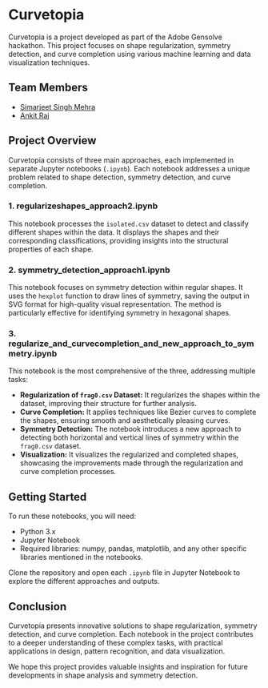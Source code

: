 # Curvetopia

Curvetopia is a project developed as part of the Adobe Gensolve hackathon. This project focuses on shape regularization, symmetry detection, and curve completion using various machine learning and data visualization techniques.

## Team Members
- [Simarjeet Singh Mehra](https://github.com/ssmehra7)
- [Ankit Raj](https://github.com/turbulent7)

## Project Overview
Curvetopia consists of three main approaches, each implemented in separate Jupyter notebooks (`.ipynb`). Each notebook addresses a unique problem related to shape detection, symmetry detection, and curve completion.

### 1. regularizeshapes_approach2.ipynb
This notebook processes the `isolated.csv` dataset to detect and classify different shapes within the data. It displays the shapes and their corresponding classifications, providing insights into the structural properties of each shape.

### 2. symmetry_detection_approach1.ipynb
This notebook focuses on symmetry detection within regular shapes. It uses the `hexplot` function to draw lines of symmetry, saving the output in SVG format for high-quality visual representation. The method is particularly effective for identifying symmetry in hexagonal shapes.

### 3. regularize_and_curvecompletion_and_new_approach_to_symmetry.ipynb
This notebook is the most comprehensive of the three, addressing multiple tasks:
- **Regularization of `frag0.csv` Dataset:** It regularizes the shapes within the dataset, improving their structure for further analysis.
- **Curve Completion:** It applies techniques like Bezier curves to complete the shapes, ensuring smooth and aesthetically pleasing curves.
- **Symmetry Detection:** The notebook introduces a new approach to detecting both horizontal and vertical lines of symmetry within the `frag0.csv` dataset.
- **Visualization:** It visualizes the regularized and completed shapes, showcasing the improvements made through the regularization and curve completion processes.

## Getting Started
To run these notebooks, you will need:
- Python 3.x
- Jupyter Notebook
- Required libraries: numpy, pandas, matplotlib, and any other specific libraries mentioned in the notebooks.

Clone the repository and open each `.ipynb` file in Jupyter Notebook to explore the different approaches and outputs.

## Conclusion
Curvetopia presents innovative solutions to shape regularization, symmetry detection, and curve completion. Each notebook in the project contributes to a deeper understanding of these complex tasks, with practical applications in design, pattern recognition, and data visualization.

We hope this project provides valuable insights and inspiration for future developments in shape analysis and symmetry detection.

